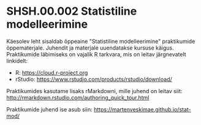 # SHSH.00.002 Statistiline modelleerimine

Käesolev leht sisaldab õppeaine "Statistiline modelleerimine" praktikumide õppematerjale. Juhendit ja materjale uuendatakse kursuse käigus. Praktikumide läbimiseks on vajalik R tarkvara, mis on leitav järgnevatelt linkidelt:

- R: https://cloud.r-project.org
- rStudio: https://www.rstudio.com/products/rstudio/download/

Praktikumides kasutame lisaks rMarkdowni, mille juhend on leitav siit: http://rmarkdown.rstudio.com/authoring_quick_tour.html

Praktikumide juhend ise asub siin: https://martenveskimae.github.io/stat-mod/
